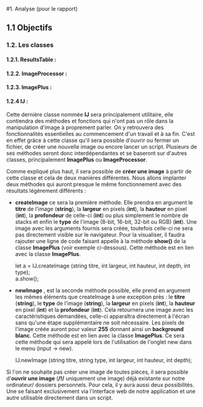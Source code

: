 #1. Analyse (pour le rapport)

## 1.1 Objectifs

### 1.2. Les classes
#### 1.2.1. ResultsTable :  
#### 1.2.2. ImageProcessor :  
#### 1.2.3. ImagePlus :
#### 1.2.4  IJ :
Cette dernière classe nommée **IJ** sera principalement utilitaire, elle contiendra des méthodes et fonctions qui n'ont pas un rôle dans la manipulation d'image à proprement parler. On y retrouvera des fonctionnalités essentielles au commencement d'un travail et à sa fin. C'est en effet grâce à cette classe qu'il sera possible d'ouvrir ou fermer un fichier, de créer une 
nouvelle image ou encore lancer un script. Plusieurs de ses méthodes seront donc interdépendantes et se baseront sur d'autres
classes, principalement **ImagePlus** ou **ImageProcessor**. 


Comme expliqué plus haut, il sera possible de **créer une image** à partir de cette classe et cela de deux manières différentes. Nous allons implanter deux méthodes qui auront presque le même fonctionnement avec des résultats légèrement différents :  


 + **createImage** ce sera la première méthode. Elle prendra en argument le **titre** de l'image (**string**), la **largeur** en pixels (**int**), la **hauteur** en pixel (**int**), la **profondeur** de celle-ci (**int**) ou plus simplement le nombre de stacks et enfin le **type** de l'image (8-bit, 16-bit, 32-bit ou RGB) (**int**). Une image avec les arguments fournis sera créée, toutefois celle-ci ne sera pas directement visible sur le navigateur. Pour la visualiser, il faudra rajouter une ligne de code faisant appelle à la méthode **show()** de la classe **ImagePlus** (voir exemple ci-dessous). Cette méthode est en lien avec la classe **ImagePlus**.
 
     let a = IJ.createImage (string titre, int largeur, int hauteur, int depth, int type);  
     a.show();
      
+ **newImage** , est la seconde méthode possible, elle prend en argument les mêmes éléments que createImage à une exception près : le **titre** (**string**), le **type** de l'image (**string**), la **largeur** en pixels (**int**), la **hauteur** en pixel (**int**) et la **profondeur** (**int**). Cela retournera une image avec les caractéristiques demandées, celle-ci apparaîtra directement à l'écran sans qu'une étape supplémentaire ne soit nécessaire. Les pixels de l'image créée auront pour valeur **255** donnant ainsi un **background blanc**. Cette méthode est en lien avec la classe **ImagePlus**. Ce sera cette méthode qui sera appelé lors de l'utilisation de l'onglet new dans le menu (input -> new).  


    IJ.newImage (string titre, string type, int largeur, int hauteur, int depth);  
    
    
Si l'on ne souhaite pas créer une image de toutes pièces, il sera possible d'**ouvrir une image** (**/!/** uniquement une image) déjà existante sur notre ordinateur/ dossiers personnels. Pour cela, il y aura aussi deux possibilités. Une se faisant exclusivement via l'interface web de notre application et une autre utilisable directement dans un script.
